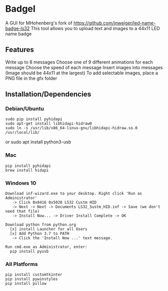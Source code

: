 # Badgel
A GUI for MHohenberg's fork of https://github.com/jnweiger/led-name-badge-ls32
This tool allows you to upload text and images to a 44x11 LED name badge

## Features
Write up to 8 messages
Choose one of 9 different animations for each message
Choose the speed of each message
Insert images into messages (Image should be 44x11 at the largest)
To add selectable images, place a PNG file in the gfx folder

## Installation/Dependencies

### Debian/Ubuntu

    sudo pip install pyhidapi
    sudo apt-get install libhidapi-hidraw0
    sudo ln -s /usr/lib/x86_64-linux-gnu/libhidapi-hidraw.so.0  /usr/local/lib/
  or
    sudo apt install python3-usb

### Mac

    pip install pyhidapi
    brew install hidapi

### Windows 10

    Download inf-wizard.exe to your desktop. Right click 'Run as Administrator'
       -> Click 0x0416 0x5020 LS32 Custm HID
       -> Next -> Next -> Documents LS32_Sustm_HID.inf -> Save (we don't need that file)
       -> Install Now... -> Driver Install Complete -> OK

    Download python from python.org
      [x] install Launcher for all Users
      [x] Add Python 3.7 to PATH
       -> Click the 'Install Now ...' text message.

    Run cmd.exe as Administrator, enter:
      pip install pyusb

### All Platforms
	
	pip install customtkinter
	pip install pywinstyles
	pip install pillow
